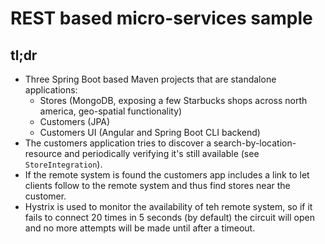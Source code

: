# REST based micro-services sample

## tl;dr

- Three Spring Boot based Maven projects that are standalone applications:
  - Stores (MongoDB, exposing a few Starbucks shops across north america, geo-spatial functionality)
  - Customers (JPA)
  - Customers UI (Angular and Spring Boot CLI backend)
- The customers application tries to discover a search-by-location-resource and periodically verifying it's still available (see `StoreIntegration`).
- If the remote system is found the customers app includes a link to let clients follow to the remote system and thus find stores near the customer.
- Hystrix is used to monitor the availability of teh remote system, so if it fails to connect 20 times in 5 seconds (by default) the circuit will open and no more attempts will be made until after a timeout.

